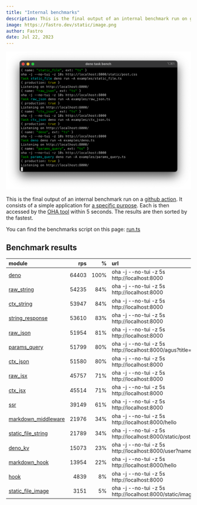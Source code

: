 ```yaml
---
title: "Internal benchmarks"
description: This is the final output of an internal benchmark run on github action
image: https://fastro.dev/static/image.png
author: Fastro
date: Jul 22, 2023
---
```


![bench](/static/bench.png)

This is the final output of an internal benchmark run on a [github action](https://github.com/fastrodev/fastro/actions). It consists of a simple application for [a specific purpose](https://github.com/fastrodev/fastro/blob/main/deno.json). Each is then accessed by the [OHA tool](https://github.com/hatoo/oha) within 5 seconds. The results are then sorted by the fastest.

You can find the benchmarks script on this page: [run.ts](https://github.com/fastrodev/fastro/blob/main/bench/run.ts)

## Benchmark results


| module                                                                                               |   rps |    % | url                                                          |
| :--------------------------------------------------------------------------------------------------- | ----: | ---: | :----------------------------------------------------------- |
| [deno](https://github.com/fastrodev/fastro/blob/main/examples/deno.ts)                               | 64403 | 100% | oha -j --no-tui -z 5s http://localhost:8000                  |
| [raw_string](https://github.com/fastrodev/fastro/blob/main/examples/raw_string.ts)                   | 54235 |  84% | oha -j --no-tui -z 5s http://localhost:8000                  |
| [ctx_string](https://github.com/fastrodev/fastro/blob/main/examples/ctx_string.ts)                   | 53947 |  84% | oha -j --no-tui -z 5s http://localhost:8000                  |
| [string_response](https://github.com/fastrodev/fastro/blob/main/examples/string_response.ts)         | 53610 |  83% | oha -j --no-tui -z 5s http://localhost:8000                  |
| [raw_json](https://github.com/fastrodev/fastro/blob/main/examples/raw_json.ts)                       | 51954 |  81% | oha -j --no-tui -z 5s http://localhost:8000                  |
| [params_query](https://github.com/fastrodev/fastro/blob/main/examples/params_query.ts)               | 51799 |  80% | oha -j --no-tui -z 5s http://localhost:8000/agus?title=lead  |
| [ctx_json](https://github.com/fastrodev/fastro/blob/main/examples/ctx_json.ts)                       | 51580 |  80% | oha -j --no-tui -z 5s http://localhost:8000                  |
| [raw_jsx](https://github.com/fastrodev/fastro/blob/main/examples/raw_jsx.tsx)                        | 45757 |  71% | oha -j --no-tui -z 5s http://localhost:8000                  |
| [ctx_jsx](https://github.com/fastrodev/fastro/blob/main/examples/ctx_jsx.tsx)                        | 45514 |  71% | oha -j --no-tui -z 5s http://localhost:8000                  |
| [ssr](https://github.com/fastrodev/fastro/blob/main/examples/ssr.ts)                                 | 39149 |  61% | oha -j --no-tui -z 5s http://localhost:8000                  |
| [markdown_middleware](https://github.com/fastrodev/fastro/blob/main/examples/markdown_middleware.ts) | 21976 |  34% | oha -j --no-tui -z 5s http://localhost:8000/hello            |
| [static_file_string](https://github.com/fastrodev/fastro/blob/main/examples/static_file_string.ts)   | 21789 |  34% | oha -j --no-tui -z 5s http://localhost:8000/static/post.css  |
| [deno_kv](https://github.com/fastrodev/fastro/blob/main/examples/deno_kv.ts)                         | 15073 |  23% | oha -j --no-tui -z 5s http://localhost:8000/user?name=john   |
| [markdown_hook](https://github.com/fastrodev/fastro/blob/main/examples/markdown_hook.ts)             | 13954 |  22% | oha -j --no-tui -z 5s http://localhost:8000/hello            |
| [hook](https://github.com/fastrodev/fastro/blob/main/examples/hook.ts)                               |  4839 |   8% | oha -j --no-tui -z 5s http://localhost:8000                  |
| [static_file_image](https://github.com/fastrodev/fastro/blob/main/examples/static_file_image.ts)     |  3151 |   5% | oha -j --no-tui -z 5s http://localhost:8000/static/image.png |